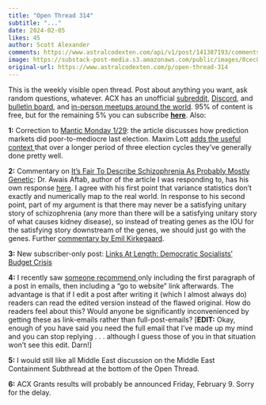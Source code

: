 ```yaml
---
title: "Open Thread 314"
subtitle: "..."
date: 2024-02-05
likes: 45
author: Scott Alexander
comments: https://www.astralcodexten.com/api/v1/post/141387193/comments?&all_comments=true
image: https://substack-post-media.s3.amazonaws.com/public/images/0cec0b80-7385-4bbf-a062-c8ed57e63748_251x255.png
original-url: https://www.astralcodexten.com/p/open-thread-314
---
```

This is the weekly visible open thread. Post about anything you want, ask random questions, whatever. ACX has an unofficial [subreddit](https://www.reddit.com/r/slatestarcodex/), [Discord](https://discord.gg/RTKtdut), and [bulletin board](https://www.datasecretslox.com/index.php), and [in-person meetups around the world](https://www.lesswrong.com/community?filters%5B0%5D=SSC). 95% of content is free, but for the remaining 5% you can subscribe **[here](https://astralcodexten.substack.com/subscribe?)**. Also:

**1:** Correction to [Mantic Monday 1/29](/p/mantic-monday-12924): the article discusses how prediction markets did poor-to-mediocre last election. Maxim Lott [adds the useful context ](https://www.maximumtruth.org/p/deep-dive-on-predicting-elections)that over a longer period of three election cycles they’ve generally done pretty well.

**2:** Commentary on [It’s Fair To Describe Schizophrenia As Probably Mostly Genetic](/p/its-fair-to-describe-schizophrenia): Dr. Awais Aftab, author of the article I was responding to, has his own response [here](https://substack.com/@awaisaftab/note/c-48598866). I agree with his first point that variance statistics don’t exactly and numerically map to the real world. In response to his second point, part of my argument is that there may never be a satisfying unitary story of schizophrenia (any more than there will be a satisfying unitary story of what causes kidney disease), so instead of treating genes as the IOU for the satisfying story downstream of the genes, we should just go with the genes. Further [commentary by Emil Kirkegaard](https://substack.com/@kirkegaard/note/c-48579446). 

**3:** New subscriber-only post: [Links At Length: Democratic Socialists’ Budget Crisis](/p/links-at-length-democratic-socialists)

**4:** I recently saw [someone recommend ](https://neilscott.substack.com/p/halfway)only including the first paragraph of a post in emails, then including a “go to website” link afterwards. The advantage is that if I edit a post after writing it (which I almost always do) readers can read the edited version instead of the flawed original. How do readers feel about this? Would anyone be significantly inconvenienced by getting these as link-emails rather than full-post-emails? [**EDIT:** Okay, enough of you have said you need the full email that I’ve made up my mind and you can stop replying . . . although I guess those of you in that situation won’t see this edit. Darn!]

**5:** I would still like all Middle East discussion on the Middle East Containment Subthread at the bottom of the Open Thread.

**6:** ACX Grants results will probably be announced Friday, February 9. Sorry for the delay.
